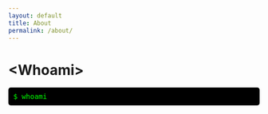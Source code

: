 ```yaml
---
layout: default
title: About
permalink: /about/
---
```


<style>
.terminal {
  font-family: monospace;
  background-color: #000;
  color: #0f0;
  padding: 10px;
  border-radius: 5px;
  overflow: hidden;
}

.prompt {
  color: #0f0;
}

.output {
  color: #fff;
  display: inline-block;
  overflow: hidden;
  white-space: nowrap;
}
</style>

# &lt;Whoami&gt;

<div class="terminal">
  <span class="prompt">$</span> whoami<br>
  <span class="output"></span><br>
</div>

<script>
  const outputElement = document.querySelector('.output');
  const text1 = 'Lorem ipsum dolor sit amet, consectetur adipiscing elit, sed do eiusmod tempor incididunt ut labore et dolore magna aliqua. Ut enim ad minim veniam, quis nostrud exercitation ullamco laboris nisi ut aliquip ex ea commodo consequat. Duis aute irure dolor in reprehenderit in voluptate velit esse cillum dolore eu fugiat nulla pariatur. Excepteur sint occaecat cupidatat non proident, sunt in culpa qui officia deserunt mollit anim id est laborum.';
  let index1 = 0;
  let wordCount1 = 0;

  function type1() {
    if (index1 < text1.length) {
      if (text1.charAt(index1) === ' ') {
        wordCount1++;
        if (wordCount1 % 17 === 0) {
          outputElement.innerHTML += '<br>';
        }
      }
      outputElement.textContent += text1.charAt(index1);
      index1++;
      setTimeout(type1, 20); // Constant typing speed of 100ms
    }
  }

  setTimeout(type1, 100); // Delay the second typing animation by 2000ms

  const text2 = 'Bar Magnezi';
  let index2 = 0;

</script>
